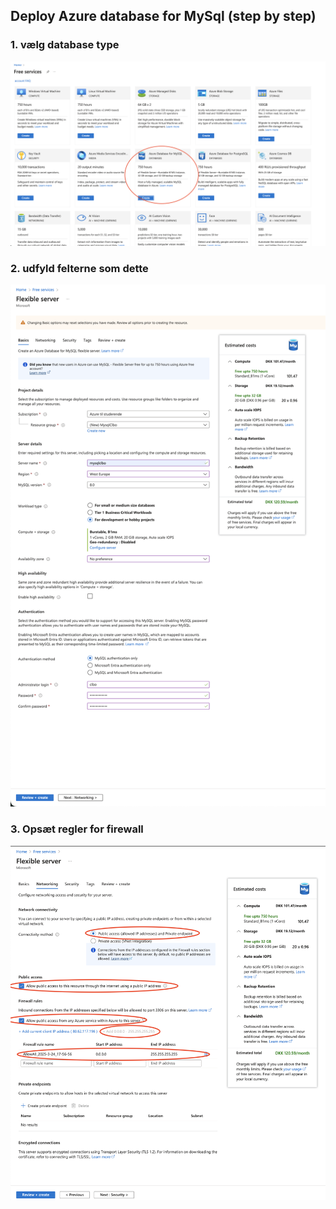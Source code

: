## Deploy Azure database for MySql (step by step)

### 1. vælg database type
![](mysql_1.png)



### 2. udfyld felterne som dette
![](mysql_2.png)

### 3. Opsæt regler for firewall
![](mysql_3.png)
